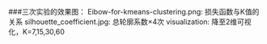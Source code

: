 ###三次实验的效果图：
Eibow-for-kmeans-clustering.png: 损失函数与K值的关系
silhouette_coefficient.jpg: 总轮廓系数×4次
visualization: 降至2维可视化，K=7,15,30,60

